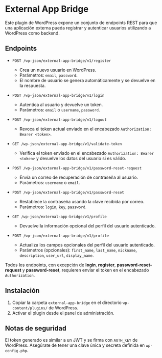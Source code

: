 # External App Bridge

Este plugin de WordPress expone un conjunto de endpoints REST para que una aplicación externa pueda registrar y autenticar usuarios utilizando a WordPress como backend.

## Endpoints

- `POST /wp-json/external-app-bridge/v1/register`
  - Crea un nuevo usuario en WordPress.
  - Parámetros: `email`, `password`.
  - El nombre de usuario se genera automáticamente y se devuelve en la respuesta.

- `POST /wp-json/external-app-bridge/v1/login`
  - Autentica al usuario y devuelve un token.
  - Parámetros: `email` o `username`, `password`.

- `POST /wp-json/external-app-bridge/v1/logout`
  - Revoca el token actual enviado en el encabezado `Authorization: Bearer <token>`.

- `GET /wp-json/external-app-bridge/v1/validate-token`
  - Verifica el token enviado en el encabezado `Authorization: Bearer <token>` y devuelve los datos del usuario si es válido.

- `POST /wp-json/external-app-bridge/v1/password-reset-request`
  - Envía un correo de recuperación de contraseña al usuario.
  - Parámetros: `username` o `email`.

- `POST /wp-json/external-app-bridge/v1/password-reset`
  - Restablece la contraseña usando la clave recibida por correo.
  - Parámetros: `login`, `key`, `password`.

- `GET /wp-json/external-app-bridge/v1/profile`
  - Devuelve la información opcional del perfil del usuario autenticado.

- `POST /wp-json/external-app-bridge/v1/profile`
  - Actualiza los campos opcionales del perfil del usuario autenticado.
  - Parámetros (opcionales): `first_name`, `last_name`, `nickname`, `description`, `user_url`, `display_name`.

Todos los endpoints, con excepción de **login**, **register**, **password-reset-request** y **password-reset**, requieren enviar el token en el encabezado `Authorization`.

## Instalación

1. Copiar la carpeta `external-app-bridge` en el directorio `wp-content/plugins/` de WordPress.
2. Activar el plugin desde el panel de administración.

## Notas de seguridad

El token generado es similar a un JWT y se firma con `AUTH_KEY` de WordPress. Asegúrate de tener una clave única y secreta definida en `wp-config.php`.
